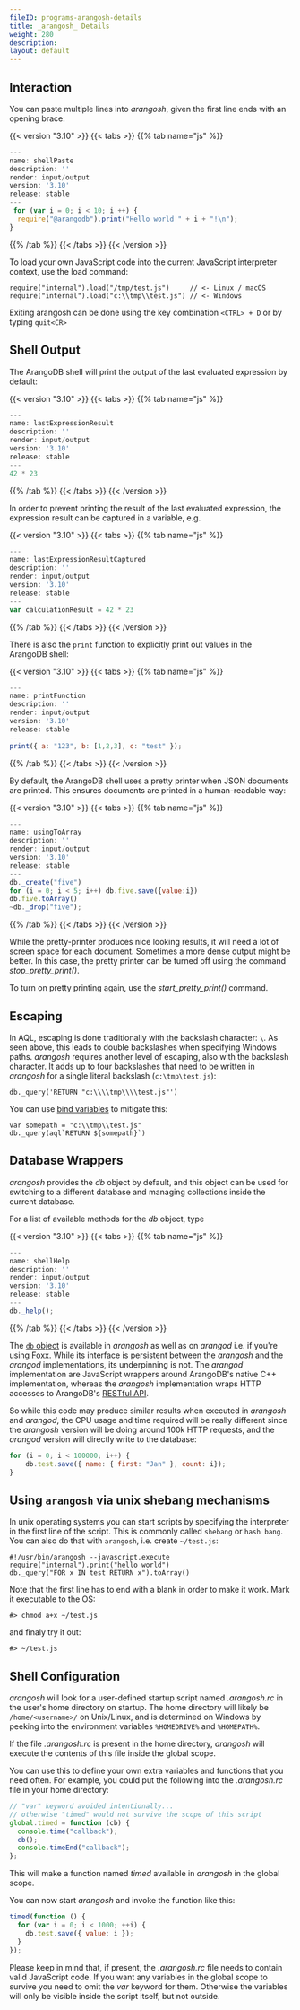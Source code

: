 ```yaml
---
fileID: programs-arangosh-details
title: _arangosh_ Details
weight: 280
description: 
layout: default
---
```

## Interaction

You can paste multiple lines into _arangosh_, given the first line ends with an
opening brace:


 {{< version "3.10" >}}
{{< tabs >}}
{{% tab name="js" %}}
```js
---
name: shellPaste
description: ''
render: input/output
version: '3.10'
release: stable
---
 for (var i = 0; i < 10; i ++) {
  require("@arangodb").print("Hello world " + i + "!\n");
}
```
{{% /tab %}}
{{< /tabs >}}
{{< /version >}}
 



To load your own JavaScript code into the current JavaScript interpreter context,
use the load command:

    require("internal").load("/tmp/test.js")     // <- Linux / macOS
    require("internal").load("c:\\tmp\\test.js") // <- Windows

Exiting arangosh can be done using the key combination ```<CTRL> + D``` or by
typing ```quit<CR>```

## Shell Output

The ArangoDB shell will print the output of the last evaluated expression
by default:

    
 {{< version "3.10" >}}
{{< tabs >}}
{{% tab name="js" %}}
```js
---
name: lastExpressionResult
description: ''
render: input/output
version: '3.10'
release: stable
---
42 * 23
```
{{% /tab %}}
{{< /tabs >}}
{{< /version >}}
 

    

In order to prevent printing the result of the last evaluated expression,
the expression result can be captured in a variable, e.g.


 {{< version "3.10" >}}
{{< tabs >}}
{{% tab name="js" %}}
```js
---
name: lastExpressionResultCaptured
description: ''
render: input/output
version: '3.10'
release: stable
---
var calculationResult = 42 * 23
```
{{% /tab %}}
{{< /tabs >}}
{{< /version >}}
 



There is also the `print` function to explicitly print out values in the
ArangoDB shell:


 {{< version "3.10" >}}
{{< tabs >}}
{{% tab name="js" %}}
```js
---
name: printFunction
description: ''
render: input/output
version: '3.10'
release: stable
---
print({ a: "123", b: [1,2,3], c: "test" });
```
{{% /tab %}}
{{< /tabs >}}
{{< /version >}}
 



By default, the ArangoDB shell uses a pretty printer when JSON documents are
printed. This ensures documents are printed in a human-readable way:


 {{< version "3.10" >}}
{{< tabs >}}
{{% tab name="js" %}}
```js
---
name: usingToArray
description: ''
render: input/output
version: '3.10'
release: stable
---
db._create("five")
for (i = 0; i < 5; i++) db.five.save({value:i})
db.five.toArray()
~db._drop("five");
```
{{% /tab %}}
{{< /tabs >}}
{{< /version >}}
 



While the pretty-printer produces nice looking results, it will need a lot of
screen space for each document. Sometimes a more dense output might be better.
In this case, the pretty printer can be turned off using the command
*stop_pretty_print()*.

To turn on pretty printing again, use the *start_pretty_print()* command.

## Escaping

In AQL, escaping is done traditionally with the backslash character: `\`.
As seen above, this leads to double backslashes when specifying Windows paths.
_arangosh_ requires another level of escaping, also with the backslash character.
It adds up to four backslashes that need to be written in _arangosh_ for a single
literal backslash (`c:\tmp\test.js`):

    db._query('RETURN "c:\\\\tmp\\\\test.js"')

You can use [bind variables](../../aql/how-to-invoke-aql/invocation-with-arangosh) to
mitigate this:

    var somepath = "c:\\tmp\\test.js"
    db._query(aql`RETURN ${somepath}`)

## Database Wrappers

_arangosh_ provides the *db* object by default, and this object can
be used for switching to a different database and managing collections inside the
current database.

For a list of available methods for the *db* object, type

    
 {{< version "3.10" >}}
{{< tabs >}}
{{% tab name="js" %}}
```js
---
name: shellHelp
description: ''
render: input/output
version: '3.10'
release: stable
---
db._help(); 
```
{{% /tab %}}
{{< /tabs >}}
{{< /version >}}
 

  

The [`db` object](../../appendix/references/appendix-references-dbobject) is available in *arangosh*
as well as on *arangod* i.e. if you're using [Foxx](../../foxx-microservices/). While its
interface is persistent between the *arangosh* and the *arangod* implementations,
its underpinning is not. The *arangod* implementation are JavaScript wrappers
around ArangoDB's native C++ implementation, whereas the *arangosh* implementation
wraps HTTP accesses to ArangoDB's [RESTful API](../../about-arangodb/).

So while this code may produce similar results when executed in *arangosh* and
*arangod*, the CPU usage and time required will be really different since the
*arangosh* version will be doing around 100k HTTP requests, and the
*arangod* version will directly write to the database:

```js
for (i = 0; i < 100000; i++) {
    db.test.save({ name: { first: "Jan" }, count: i});
}
```

## Using `arangosh` via unix shebang mechanisms
In unix operating systems you can start scripts by specifying the interpreter in the first line of the script.
This is commonly called `shebang` or `hash bang`. You can also do that with `arangosh`, i.e. create `~/test.js`:

    #!/usr/bin/arangosh --javascript.execute 
    require("internal").print("hello world")
    db._query("FOR x IN test RETURN x").toArray()

Note that the first line has to end with a blank in order to make it work.
Mark it executable to the OS: 

    #> chmod a+x ~/test.js

and finaly try it out:

    #> ~/test.js


## Shell Configuration

_arangosh_ will look for a user-defined startup script named *.arangosh.rc* in the
user's home directory on startup. The home directory will likely be `/home/<username>/`
on Unix/Linux, and is determined on Windows by peeking into the environment variables
`%HOMEDRIVE%` and `%HOMEPATH%`. 

If the file *.arangosh.rc* is present in the home directory, _arangosh_ will execute
the contents of this file inside the global scope.

You can use this to define your own extra variables and functions that you need often.
For example, you could put the following into the *.arangosh.rc* file in your home
directory:

```js
// "var" keyword avoided intentionally...
// otherwise "timed" would not survive the scope of this script
global.timed = function (cb) {
  console.time("callback");
  cb();
  console.timeEnd("callback");
};
```

This will make a function named *timed* available in _arangosh_ in the global scope.

You can now start _arangosh_ and invoke the function like this:

```js
timed(function () { 
  for (var i = 0; i < 1000; ++i) {
    db.test.save({ value: i }); 
  }
});
```

Please keep in mind that, if present, the *.arangosh.rc* file needs to contain valid
JavaScript code. If you want any variables in the global scope to survive you need to
omit the *var* keyword for them. Otherwise the variables will only be visible inside
the script itself, but not outside.
